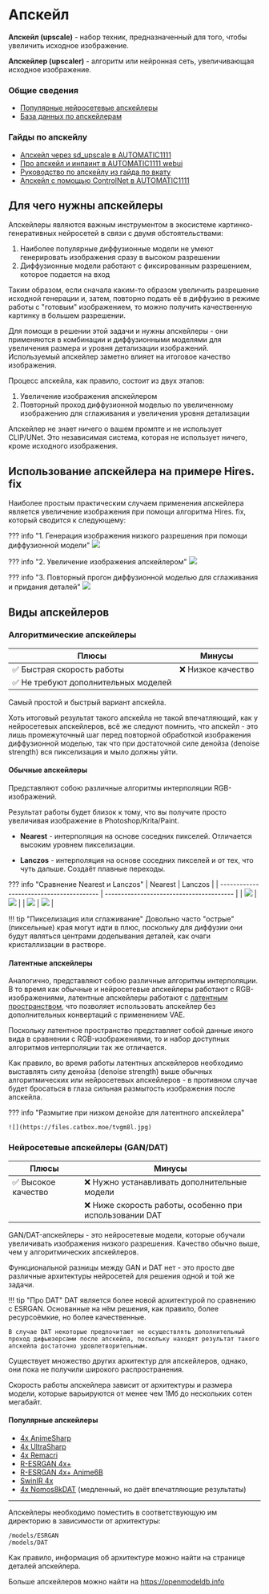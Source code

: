 # Апскейл

**Апскейл (upscale)** - набор техник, предназначенный для того, чтобы увеличить исходное изображение.  

**Апскейлер (upscaler)** - алгоритм или нейронная сеть, увеличивающая исходное изображение.  

### Общие сведения
* [Популярные нейросетевые апскейлеры](./#популярные-апскейлеры)  
* [База данных по апскейлерам](https://openmodeldb.info)  

### Гайды по апскейлу
* [Апскейл через sd_upscale в AUTOMATIC1111](https://rentry.co/sd__upscale)  
* [Про апскейл и инпаинт в AUTOMATIC1111 webui](https://rentry.co/SD_upscale)  
* [Руководство по апскейлу из гайда по вкату](https://rentry.co/2ch_nai_guide#апскейл)  
* [Апскейл с помощью ControlNet в AUTOMATIC1111](https://rentry.co/UpscaleByControl)  

## Для чего нужны апскейлеры

Апскейлеры являются важным инструментом в экосистеме картинко-генеративных нейросетей в связи с двумя обстоятельствами:  

1. Наиболее популярные диффузионные модели не умеют генерировать изображения сразу в высоком разрешении  
2. Диффузионные модели работают с фиксированным разрешением, которое подается на вход  

Таким образом, если сначала каким-то образом увеличить разрешение исходной генерации и, затем, повторно подать её в диффузию в режиме работы с "готовым" изображением, то можно получить качественную картинку в большем разрешении.

Для помощи в решении этой задачи и нужны апскейлеры - они применяются в комбинации и диффузионными моделями для увеличения размера и уровня детализации изображений. Используемый апскейлер заметно влияет на итоговое качество изображения. 

Процесс апскейла, как правило, состоит из двух этапов:  

1. Увеличение изображения апскейлером  
2. Повторный проход диффузионной моделью по увеличенному изображению для сглаживания и увеличения уровня детализации  

Апскейлер не знает ничего о вашем промпте и не использует CLIP/UNet. Это независимая система, которая не использует ничего, кроме исходного изображения.

## Использование апскейлера на примере Hires. fix

Наиболее простым практическим случаем применения апскейлера является увеличение изображения при помощи алгоритма Hires. fix, который сводится к следующему:  

??? info "1. Генерация изображения низкого разрешения при помощи диффузионной модели"
    ![](https://files.catbox.moe/sny1zh.png)

??? info "2. Увеличение изображения апскейлером"
    ![](https://files.catbox.moe/iwnxnl.jpg)

??? info "3. Повторный прогон диффузионной моделью для сглаживания и придания деталей"
    ![](https://files.catbox.moe/kjkmuw.jpg)

## Виды апскейлеров

### Алгоритмические апскейлеры

| Плюсы                               | Минусы            |
| ----------------------------------- | ----------------- |
| ✅ Быстрая скорость работы           | ❌ Низкое качество |
| ✅ Не требуют дополнительных моделей |                   |

Самый простой и быстрый вариант апскейла.

Хоть итоговый результат такого апскейла не такой впечатляющий, как у нейросетевых апскейлеров, всё же следуют помнить, что апскейл - это лишь промежуточный шаг перед повторной обработкой изображения диффузионной моделью, так что при достаточной силе денойза (denoise strength) вся пикселизация и мыло должны уйти.

#### Обычные апскейлеры
Представляют собою различные алгоритмы интерполяции RGB-изображений.

Результат работы будет близок к тому, что вы получите просто увеличивая изображение в Photoshop/Krita/Paint.

* **Nearest** - интерполяция на основе соседних пикселей. Отличается высоким уровнем пикселизации.

* **Lanczos** - интерполяция на основе соседних пикселей и от тех, что чуть дальше. Создаёт плавные переходы.

??? info "Сравнение Nearest и Lanczos"
    | Nearest                                  | Lanczos                                  |
    | ---------------------------------------- | ---------------------------------------- |
    | ![](https://files.catbox.moe/pibo2o.png) | ![](https://files.catbox.moe/f57bud.png) |
    | ![](https://files.catbox.moe/adozji.png) | ![](https://files.catbox.moe/nxbsmr.png) |


!!! tip "Пикселизация или сглаживание"
    Довольно часто "острые" (пиксельные) края могут идти в плюс, поскольку для диффузии они будут являться центрами доделывания деталей, как очаги кристаллизации в растворе.

#### Латентные апскейлеры
Аналогично, представляют собою различные алгоритмы интерполяции. В то время как обычные и нейросетевые апскейлеры работают с RGB-изображениями, латентные апскейлеры работают с [латентным пространством](./vae.md), что позволяет использовать апскейлер без дополнительных конвертаций с применением VAE.

Поскольку латентное пространство представляет собой данные иного вида в сравнении с RGB-изображениями, то и набор доступных алгоритмов интерполяции так же отличается.

Как правило, во время работы латентных апскейлеров необходимо выставлять силу денойза (denoise strength) выше обычных алгоритмических или нейросетевых апскейлеров - в противном случае будет бросаться в глаза сильная размытость изображения после апскейла. 

??? info "Размытие при низком денойзе для латентного апскейлера"

    ![](https://files.catbox.moe/tvgm8l.jpg)

### Нейросетевые апскейлеры (GAN/DAT)

| Плюсы              | Минусы                                      |
| ------------------ | ------------------------------------------- |
| ✅ Высокое качество | ❌ Нужно устанавливать дополнительные модели |
|                     | ❌ Ниже скорость работы, особенно при использовании DAT |

GAN/DAT-апскейлеры - это нейросетевые модели, которые обучали увеличивать изображения низкого разрешения. Качество обычно выше, чем у алгоритмических апскейлеров.

Функциональной разницы между GAN и DAT нет - это просто две различные архитектуры нейросетей для решения одной и той же задачи.

!!! tip "Про DAT"
    DAT является более новой архитектурой по сравнению с ESRGAN. Основанные на нём решения, как правило, более ресурсоёмкие, но более качественные.

    В случае DAT некоторые предпочитают не осуществлять дополнительный проход дифьюзерсами после апскейла, поскольку находят результат такого апскейла достаточно удовлетворительным.

Существует множество других архитектур для апскейлеров, однако, они пока не получили широкого распространения.

Скорость работы апскейлера зависит от архитектуры и размера модели, которые варьируются от менее чем 1Мб до нескольких сотен мегабайт.

#### Популярные апскейлеры  

* [4x AnimeSharp](https://openmodeldb.info/models/4x-AnimeSharp)  
* [4x UltraSharp](https://openmodeldb.info/models/4x-UltraSharp)  
* [4x Remacri](https://openmodeldb.info/models/4x-Remacri)  
* [R-ESRGAN 4x+](https://openmodeldb.info/models/4x-realesrgan-x4plus)  
* [R-ESRGAN 4x+ Anime6B](https://openmodeldb.info/models/4x-realesrgan-x4plus-anime-6b)  
* [SwinIR 4x](https://openmodeldb.info/models/4x-classicalSR-DF2K-s64w8-SwinIR-M)  
* [4x Nomos8kDAT](https://openmodeldb.info/models/4x-Nomos8kDAT) (медленный, но даёт впечатляющие результаты)  

---

Апскейлеры необходимо поместить в соответствующую им директорию в зависимости от архитектуры:

```
/models/ESRGAN
/models/DAT
```

Как правило, информация об архитектуре можно найти на странице деталей апскейлера.

Больше апскейлеров можно найти на <https://openmodeldb.info>